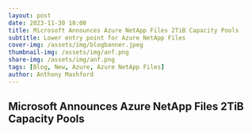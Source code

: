 ```yaml
---
layout: post
date: 2023-11-30 18:00
title: Microsoft Announces Azure NetApp Files 2TiB Capacity Pools
subtitle: Lower entry point for Azure NetApp Files
cover-img: /assets/img/blogbanner.jpeg
thumbnail-img: /assets/img/anf.png
share-img: /assets/img/anf.png
tags: [Blog, New, Azure, Azure NetApp Files]
author: Anthony Mashford
---
```


## Microsoft Announces Azure NetApp Files 2TiB Capacity Pools
